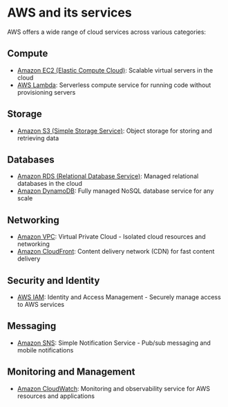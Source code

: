 # **AWS and its services**
AWS offers a wide range of cloud services across various categories:

## Compute
- [Amazon EC2 (Elastic Compute Cloud)](ec2.md): Scalable virtual servers in the cloud
- [AWS Lambda](lambda.md): Serverless compute service for running code without provisioning servers

## Storage
- [Amazon S3 (Simple Storage Service)](s3.md): Object storage for storing and retrieving data

## Databases
- [Amazon RDS (Relational Database Service)](rds.md): Managed relational databases in the cloud
- [Amazon DynamoDB](dynamodb.md): Fully managed NoSQL database service for any scale

## Networking
- [Amazon VPC](vpc.md): Virtual Private Cloud - Isolated cloud resources and networking
- [Amazon CloudFront](cloudfront.md): Content delivery network (CDN) for fast content delivery

## Security and Identity
- [AWS IAM](iam.md): Identity and Access Management - Securely manage access to AWS services

## Messaging
- [Amazon SNS](sns.md): Simple Notification Service - Pub/sub messaging and mobile notifications

## Monitoring and Management
- [Amazon CloudWatch](cloudwatch.md): Monitoring and observability service for AWS resources and applications
